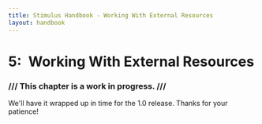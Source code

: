 ```yaml
---
title: Stimulus Handbook - Working With External Resources
layout: handbook
---
```


# 5: Working With External Resources

<div class="warning">
  <h3 class="warning__title">/// This chapter is a work in progress. ///</h3>
  <p class="warning__message">We'll have it wrapped up in time for the 1.0 release. Thanks for your patience!</p>
</div>